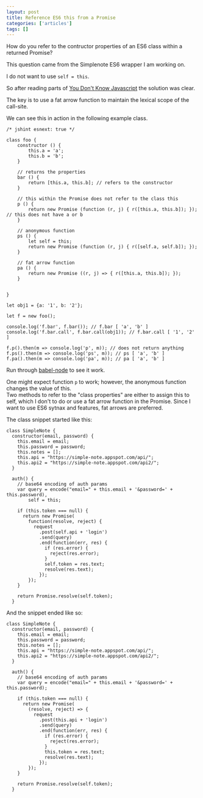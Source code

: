 ```yaml
---
layout: post
title: Reference ES6 this from a Promise
categories: ['articles']
tags: []
---
```


How do you refer to the contructor properties of an ES6 class within a returned Promise?

This question came from the Simplenote ES6 wrapper I am working on.

I do not want to use `self = this`.

So after reading parts of [You Don't Know Javascript](https://github.com/getify/You-Dont-Know-JS/blob/master/this%20&%20object%20prototypes/README.md#you-dont-know-js-this--object-prototypes) the solution was clear.

The key is to use a fat arrow function to maintain the lexical scope of the call-site.

We can see this in action in the following example class.

```
/* jshint esnext: true */

class foo {
    constructor () {
        this.a = 'a';
        this.b = 'b';
    }

    // returns the properties
    bar () {
        return [this.a, this.b]; // refers to the constructor
    }

    // this within the Promise does not refer to the class this
    p () {
        return new Promise (function (r, j) { r([this.a, this.b]); }); // this does not have a or b
    }

    // anonymous function
    ps () {
        let self = this;
        return new Promise (function (r, j) { r([self.a, self.b]); });
    }

    // fat arrow function
    pa () {
        return new Promise ((r, j) => { r([this.a, this.b]); });
    }


}

let obj1 = {a: '1', b: '2'};

let f = new foo();

console.log('f.bar', f.bar()); // f.bar [ 'a', 'b' ]
console.log('f.bar.call', f.bar.call(obj1)); // f.bar.call [ '1', '2' ]

f.p().then(m => console.log('p', m)); // does not return anything
f.ps().then(m => console.log('ps', m)); // ps [ 'a', 'b' ]
f.pa().then(m => console.log('pa', m)); // pa [ 'a', 'b' ]
```

Run through [babel-node](babeljs.io) to see it work.

One might expect function `p` to work; however, the anonymous function changes the value of this.  
Two methods to refer to the "class properties" are either to assign this to self, which I don't to do or use a fat arrow function in the Promise. Since I want to use ES6 sytnax and features, fat arrows are preferred.

The class snippet started like this:

```
class SimpleNote {
  constructor(email, password) {
    this.email = email;
    this.password = password;
    this.notes = [];
    this.api = "https://simple-note.appspot.com/api/";
    this.api2 = "https://simple-note.appspot.com/api2/";
  }

  auth() {
    // base64 encoding of auth params
    var query = encode("email=" + this.email + '&password=' + this.password),
        self = this;

    if (this.token === null) {
      return new Promise(
        function(resolve, reject) {
          request
            .post(self.api + 'login')
            .send(query)
            .end(function(err, res) {
              if (res.error) {
                reject(res.error);
              }
              self.token = res.text;
              resolve(res.text);
            });
        });
    }

    return Promise.resolve(self.token);
  }
```

And the snippet ended like so:

```
class SimpleNote {
  constructor(email, password) {
    this.email = email;
    this.password = password;
    this.notes = [];
    this.api = "https://simple-note.appspot.com/api/";
    this.api2 = "https://simple-note.appspot.com/api2/";
  }

  auth() {
    // base64 encoding of auth params
    var query = encode("email=" + this.email + '&password=' + this.password);

    if (this.token === null) {
      return new Promise(
        (resolve, reject) => {
          request
            .post(this.api + 'login')
            .send(query)
            .end(function(err, res) {
              if (res.error) {
                reject(res.error);
              }
              this.token = res.text;
              resolve(res.text);
            });
        });
    }

    return Promise.resolve(self.token);
  }
```
